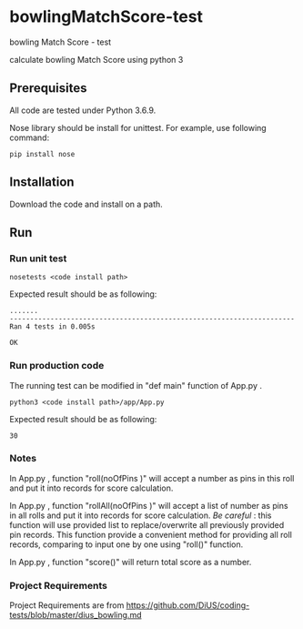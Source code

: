 # bowlingMatchScore-test
bowling Match Score - test

calculate bowling Match Score using python 3

## Prerequisites

All code are tested under Python 3.6.9.

Nose library should be install for unittest. For example, use following command:

```
pip install nose
``` 
 

## Installation

Download the code and install on a path.

## Run

### Run unit test

```
nosetests <code install path>
```

Expected result should be as following:

```
.......
----------------------------------------------------------------------
Ran 4 tests in 0.005s

OK

```
### Run production code

The running test can be modified in "def main" function of App.py .

```
python3 <code install path>/app/App.py
```
Expected result should be as following:

```
30
```

### Notes

In App.py , function "roll(noOfPins )" will accept a number as pins in this roll and put it into records for score calculation.

In App.py , function "rollAll(noOfPins )" will accept a list of number as pins in all rolls and put it into records for score calculation.   *Be careful* : this function will use provided list to replace/overwrite all previously provided pin records. This function provide a convenient method for providing all roll records, comparing to input one by one using "roll()" function. 

In App.py , function "score()" will return total score as a number.

### Project Requirements

Project Requirements are from https://github.com/DiUS/coding-tests/blob/master/dius_bowling.md






  
  

